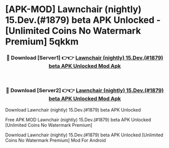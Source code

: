 # [APK-MOD] Lawnchair (nightly) 15.Dev.(#1879) beta APK Unlocked - [Unlimited Coins No Watermark Premium] 5qkkm



<div align="center">
<h3>🔴 Download [Server1] 👉👉 <a href="https://momento.my/?title=Lawnchair_(nightly)_15.Dev.(#1879)_beta_APK_Unlocked">Lawnchair (nightly) 15.Dev.(#1879) beta APK Unlocked Mod Apk</a></h3><br>

<h3>🔴 Download [Server2] 👉👉 <a href="https://momento.my/?title=Lawnchair_(nightly)_15.Dev.(#1879)_beta_APK_Unlocked">Lawnchair (nightly) 15.Dev.(#1879) beta APK Unlocked Mod Apk</a></h3>
</div>



Download Lawnchair (nightly) 15.Dev.(#1879) beta APK Unlocked 

Free APK MOD Lawnchair (nightly) 15.Dev.(#1879) beta APK Unlocked [Unlimited Coins No Watermark Premium]

Download Lawnchair (nightly) 15.Dev.(#1879) beta APK Unlocked [Unlimited Coins No Watermark Premium] Mod For Android
